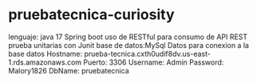 # pruebatecnica-curiosity
lenguaje: java 17
Spring boot
uso de RESTful para consumo de API REST
prueba unitarias con Junit
base de datos:MySql
Datos para conexion a la base datos
Hostname: prueba-tecnica.cxth0udif8dv.us-east-1.rds.amazonaws.com
Puerto: 3306
Username: Admin
Password: Malory1826
DbName: pruebatecnica
